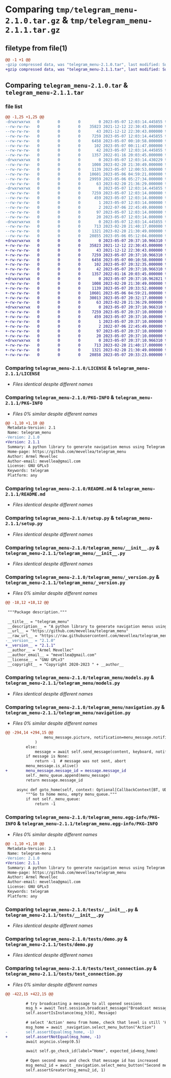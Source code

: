 # Comparing `tmp/telegram_menu-2.1.0.tar.gz` & `tmp/telegram_menu-2.1.1.tar.gz`

## filetype from file(1)

```diff
@@ -1 +1 @@
-gzip compressed data, was "telegram_menu-2.1.0.tar", last modified: Sun May  7 12:03:14 2023, max compression
+gzip compressed data, was "telegram_menu-2.1.1.tar", last modified: Sun May  7 20:37:10 2023, max compression
```

## Comparing `telegram_menu-2.1.0.tar` & `telegram_menu-2.1.1.tar`

### file list

```diff
@@ -1,25 +1,25 @@
-drwxrwxrwx   0        0        0        0 2023-05-07 12:03:14.445855 telegram_menu-2.1.0/
--rw-rw-rw-   0        0        0    35823 2021-12-12 22:30:43.000000 telegram_menu-2.1.0/LICENSE
--rw-rw-rw-   0        0        0       43 2021-12-12 22:30:43.000000 telegram_menu-2.1.0/MANIFEST.in
--rw-rw-rw-   0        0        0     7259 2023-05-07 12:03:14.445855 telegram_menu-2.1.0/PKG-INFO
--rw-rw-rw-   0        0        0     6458 2023-05-07 00:10:58.000000 telegram_menu-2.1.0/README.md
--rw-rw-rw-   0        0        0      102 2023-05-07 00:11:47.000000 telegram_menu-2.1.0/requirements.txt
--rw-rw-rw-   0        0        0       42 2023-05-07 12:03:14.445855 telegram_menu-2.1.0/setup.cfg
--rw-rw-rw-   0        0        0     1357 2022-01-16 20:03:45.000000 telegram_menu-2.1.0/setup.py
-drwxrwxrwx   0        0        0        0 2023-05-07 12:03:14.430229 telegram_menu-2.1.0/telegram_menu/
--rw-rw-rw-   0        0        0     1008 2023-02-20 21:30:49.000000 telegram_menu-2.1.0/telegram_menu/__init__.py
--rw-rw-rw-   0        0        0     1139 2023-05-07 12:00:53.000000 telegram_menu-2.1.0/telegram_menu/_version.py
--rw-rw-rw-   0        0        0    10601 2023-05-06 04:59:21.000000 telegram_menu-2.1.0/telegram_menu/models.py
--rw-rw-rw-   0        0        0    29959 2023-05-06 05:27:34.000000 telegram_menu-2.1.0/telegram_menu/navigation.py
--rw-rw-rw-   0        0        0       63 2023-02-20 21:36:29.000000 telegram_menu-2.1.0/telegram_menu/py.typed
-drwxrwxrwx   0        0        0        0 2023-05-07 12:03:14.445855 telegram_menu-2.1.0/telegram_menu.egg-info/
--rw-rw-rw-   0        0        0     7259 2023-05-07 12:03:14.000000 telegram_menu-2.1.0/telegram_menu.egg-info/PKG-INFO
--rw-rw-rw-   0        0        0      459 2023-05-07 12:03:14.000000 telegram_menu-2.1.0/telegram_menu.egg-info/SOURCES.txt
--rw-rw-rw-   0        0        0        1 2023-05-07 12:03:14.000000 telegram_menu-2.1.0/telegram_menu.egg-info/dependency_links.txt
--rw-rw-rw-   0        0        0        2 2022-07-06 22:45:49.000000 telegram_menu-2.1.0/telegram_menu.egg-info/not-zip-safe
--rw-rw-rw-   0        0        0       97 2023-05-07 12:03:14.000000 telegram_menu-2.1.0/telegram_menu.egg-info/requires.txt
--rw-rw-rw-   0        0        0       20 2023-05-07 12:03:14.000000 telegram_menu-2.1.0/telegram_menu.egg-info/top_level.txt
-drwxrwxrwx   0        0        0        0 2023-05-07 12:03:14.445855 telegram_menu-2.1.0/tests/
--rw-rw-rw-   0        0        0      713 2023-02-20 21:40:17.000000 telegram_menu-2.1.0/tests/__init__.py
--rw-rw-rw-   0        0        0     1321 2023-02-20 21:30:49.000000 telegram_menu-2.1.0/tests/demo.py
--rw-rw-rw-   0        0        0    20855 2023-05-06 05:12:04.000000 telegram_menu-2.1.0/tests/test_connection.py
+drwxrwxrwx   0        0        0        0 2023-05-07 20:37:10.966310 telegram_menu-2.1.1/
+-rw-rw-rw-   0        0        0    35823 2021-12-12 22:30:43.000000 telegram_menu-2.1.1/LICENSE
+-rw-rw-rw-   0        0        0       43 2021-12-12 22:30:43.000000 telegram_menu-2.1.1/MANIFEST.in
+-rw-rw-rw-   0        0        0     7259 2023-05-07 20:37:10.966310 telegram_menu-2.1.1/PKG-INFO
+-rw-rw-rw-   0        0        0     6458 2023-05-07 00:10:58.000000 telegram_menu-2.1.1/README.md
+-rw-rw-rw-   0        0        0      102 2023-05-07 20:32:35.000000 telegram_menu-2.1.1/requirements.txt
+-rw-rw-rw-   0        0        0       42 2023-05-07 20:37:10.966310 telegram_menu-2.1.1/setup.cfg
+-rw-rw-rw-   0        0        0     1357 2022-01-16 20:03:45.000000 telegram_menu-2.1.1/setup.py
+drwxrwxrwx   0        0        0        0 2023-05-07 20:37:10.962821 telegram_menu-2.1.1/telegram_menu/
+-rw-rw-rw-   0        0        0     1008 2023-02-20 21:30:49.000000 telegram_menu-2.1.1/telegram_menu/__init__.py
+-rw-rw-rw-   0        0        0     1139 2023-05-07 20:33:52.000000 telegram_menu-2.1.1/telegram_menu/_version.py
+-rw-rw-rw-   0        0        0    10601 2023-05-06 04:59:21.000000 telegram_menu-2.1.1/telegram_menu/models.py
+-rw-rw-rw-   0        0        0    30013 2023-05-07 20:32:17.000000 telegram_menu-2.1.1/telegram_menu/navigation.py
+-rw-rw-rw-   0        0        0       63 2023-02-20 21:36:29.000000 telegram_menu-2.1.1/telegram_menu/py.typed
+drwxrwxrwx   0        0        0        0 2023-05-07 20:37:10.966310 telegram_menu-2.1.1/telegram_menu.egg-info/
+-rw-rw-rw-   0        0        0     7259 2023-05-07 20:37:10.000000 telegram_menu-2.1.1/telegram_menu.egg-info/PKG-INFO
+-rw-rw-rw-   0        0        0      459 2023-05-07 20:37:10.000000 telegram_menu-2.1.1/telegram_menu.egg-info/SOURCES.txt
+-rw-rw-rw-   0        0        0        1 2023-05-07 20:37:10.000000 telegram_menu-2.1.1/telegram_menu.egg-info/dependency_links.txt
+-rw-rw-rw-   0        0        0        2 2022-07-06 22:45:49.000000 telegram_menu-2.1.1/telegram_menu.egg-info/not-zip-safe
+-rw-rw-rw-   0        0        0       97 2023-05-07 20:37:10.000000 telegram_menu-2.1.1/telegram_menu.egg-info/requires.txt
+-rw-rw-rw-   0        0        0       20 2023-05-07 20:37:10.000000 telegram_menu-2.1.1/telegram_menu.egg-info/top_level.txt
+drwxrwxrwx   0        0        0        0 2023-05-07 20:37:10.966310 telegram_menu-2.1.1/tests/
+-rw-rw-rw-   0        0        0      713 2023-02-20 21:40:17.000000 telegram_menu-2.1.1/tests/__init__.py
+-rw-rw-rw-   0        0        0     1321 2023-02-20 21:30:49.000000 telegram_menu-2.1.1/tests/demo.py
+-rw-rw-rw-   0        0        0    20858 2023-05-07 20:33:23.000000 telegram_menu-2.1.1/tests/test_connection.py
```

### Comparing `telegram_menu-2.1.0/LICENSE` & `telegram_menu-2.1.1/LICENSE`

 * *Files identical despite different names*

### Comparing `telegram_menu-2.1.0/PKG-INFO` & `telegram_menu-2.1.1/PKG-INFO`

 * *Files 0% similar despite different names*

```diff
@@ -1,10 +1,10 @@
 Metadata-Version: 2.1
 Name: telegram_menu
-Version: 2.1.0
+Version: 2.1.1
 Summary: A python library to generate navigation menus using Telegram Bot API.
 Home-page: https://github.com/mevellea/telegram_menu
 Author: Armel Mevellec
 Author-email: mevellea@gmail.com
 License: GNU GPLv3
 Keywords: telegram
 Platform: any
```

### Comparing `telegram_menu-2.1.0/README.md` & `telegram_menu-2.1.1/README.md`

 * *Files identical despite different names*

### Comparing `telegram_menu-2.1.0/setup.py` & `telegram_menu-2.1.1/setup.py`

 * *Files identical despite different names*

### Comparing `telegram_menu-2.1.0/telegram_menu/__init__.py` & `telegram_menu-2.1.1/telegram_menu/__init__.py`

 * *Files identical despite different names*

### Comparing `telegram_menu-2.1.0/telegram_menu/_version.py` & `telegram_menu-2.1.1/telegram_menu/_version.py`

 * *Files 0% similar despite different names*

```diff
@@ -18,12 +18,12 @@
 
 """Package description."""
 
 __title__ = "telegram_menu"
 __description__ = "A python library to generate navigation menus using Telegram Bot API."
 __url__ = "https://github.com/mevellea/telegram_menu"
 __raw_url__ = "https://raw.githubusercontent.com/mevellea/telegram_menu/master"
-__version__ = "2.1.0"
+__version__ = "2.1.1"
 __author__ = "Armel Mevellec"
 __author_email__ = "mevellea@gmail.com"
 __license__ = "GNU GPLv3"
 __copyright__ = "Copyright 2020-2023 " + __author__
```

### Comparing `telegram_menu-2.1.0/telegram_menu/models.py` & `telegram_menu-2.1.1/telegram_menu/models.py`

 * *Files identical despite different names*

### Comparing `telegram_menu-2.1.0/telegram_menu/navigation.py` & `telegram_menu-2.1.1/telegram_menu/navigation.py`

 * *Files 0% similar despite different names*

```diff
@@ -294,14 +294,15 @@
                 menu_message.picture, notification=menu_message.notification, keyboard=keyboard, caption=content
             )
         else:
             message = await self.send_message(content, keyboard, notification=menu_message.notification)
         if message is None:
             return -1  # message was not sent, abort
         menu_message.is_alive()
+        menu_message.message_id = message.message_id
         self._menu_queue.append(menu_message)
         return message.message_id
 
     async def goto_home(self, context: Optional[CallbackContext[BT, UD, CD, BD]] = None) -> int:
         """Go to home menu, empty menu_queue."""
         if not self._menu_queue:
             return -1
```

### Comparing `telegram_menu-2.1.0/telegram_menu.egg-info/PKG-INFO` & `telegram_menu-2.1.1/telegram_menu.egg-info/PKG-INFO`

 * *Files 0% similar despite different names*

```diff
@@ -1,10 +1,10 @@
 Metadata-Version: 2.1
 Name: telegram-menu
-Version: 2.1.0
+Version: 2.1.1
 Summary: A python library to generate navigation menus using Telegram Bot API.
 Home-page: https://github.com/mevellea/telegram_menu
 Author: Armel Mevellec
 Author-email: mevellea@gmail.com
 License: GNU GPLv3
 Keywords: telegram
 Platform: any
```

### Comparing `telegram_menu-2.1.0/tests/__init__.py` & `telegram_menu-2.1.1/tests/__init__.py`

 * *Files identical despite different names*

### Comparing `telegram_menu-2.1.0/tests/demo.py` & `telegram_menu-2.1.1/tests/demo.py`

 * *Files identical despite different names*

### Comparing `telegram_menu-2.1.0/tests/test_connection.py` & `telegram_menu-2.1.1/tests/test_connection.py`

 * *Files 0% similar despite different names*

```diff
@@ -422,15 +422,15 @@
 
         # try broadcasting a message to all opened sessions
         msg_h = await Test.session.broadcast_message("Broadcast message")
         self.assertIsInstance(msg_h[0], Message)
 
         # select 'Action' menu from home, check that level is still 'Home' since flag 'home_after' is True
         msg_home = await _navigation.select_menu_button("Action")
-        self.assertEqual(msg_home, -1)
+        self.assertNotEqual(msg_home, -1)
         await asyncio.sleep(0.5)
 
         await self.go_check_id(label="Home", expected_id=msg_home)
 
         # Open second menu and check that message id has increased
         msg_menu2_id = await _navigation.select_menu_button("Second menu")
         self.assertGreater(msg_menu2_id, 1)
```

